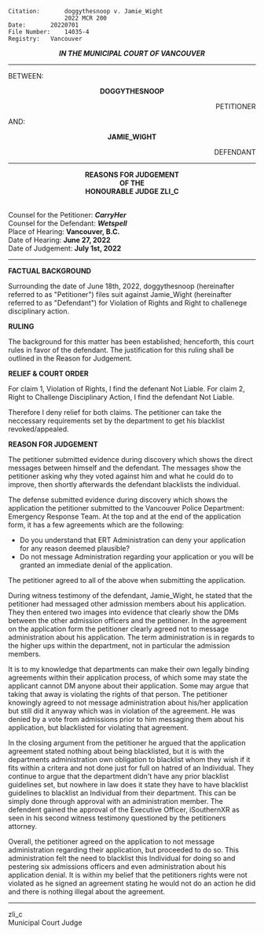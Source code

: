 	Citation:       doggythesnoop v. Jamie_Wight 
                	2022 MCR 200
	Date:		20220701
	File Number:	14035-4
	Registry:	Vancouver

<p align="center"><b><i>IN THE MUNICIPAL COURT OF VANCOUVER</b></i>

---

BETWEEN:
<p align="center"><b>		DOGGYTHESNOOP			</b>
<p align="right">		PETITIONER
<p>				AND:
<p align="center"><b>		JAMIE_WIGHT 			</b>
<p align="right">		DEFENDANT	

---

<p align="center"><b>		
				REASONS FOR JUDGEMENT
<br>				OF THE
<br>				HONOURABLE JUDGE ZLI_C

</b>

<br>				Counsel for the Petitioner: ***CarryHer***
<br>				Counsel for the Defendant: ***Wetspell***
<br>				Place of Hearing: **Vancouver, B.C.**
<br>				Date of Hearing: **June 27, 2022**
<br>				Date of Judgement: **July 1st, 2022**
	
---

**FACTUAL BACKGROUND**
	
Surrounding the date of June 18th, 2022, doggythesnoop (hereinafter referred to as "Petitioner") files suit against Jamie_Wight (hereinafter referred to as "Defendant") for Violation of Rights and Right to challenege disciplinary action.

**RULING**

 The background for this matter has been established; henceforth, this court rules in favor of the defendant. The justification for this ruling shall be outlined in the Reason for Judgement.

**RELIEF & COURT ORDER**
	
For claim 1, Violation of Rights, I find the defenant Not Liable.
For claim 2, Right to Challenge Disciplinary Action, I find the defendant Not Liable.
	
Therefore I deny relief for both claims. The petitioner can take the neccessary requirements set by the department to get his blacklist revoked/appealed.

**REASON FOR JUDGEMENT**
	
The petitioner submitted evidence during discovery which shows the direct messages between himself and the defendant. The messages show the petitioner asking why they voted against him and what he could do to improve, then shortly afterwards the defendant blacklists the individual. 
	
The defense submitted evidence during discovery which shows the application the petitioner submitted to the Vancouver Police Department: Emergency Response Team. At the top and at the end of the application form, it has a few agreements which are the following:
- Do you understand that ERT Administration can deny your application for any reason deemed plausible?
- Do not message Administration regarding your application or you will be granted an immediate denial of the application.

The petitioner agreed to all of the above when submitting the application. 
	
During witness testimony of the defendant, Jamie_Wight, he stated that the petitioner had messaged other admission members about his application. They then entered two images into evidence that clearly show the DMs between the other admission officers and the petitioner. In the agreement on the application form the petitioner clearly agreed not to message administration about his application. The term administration is in regards to the higher ups within the department, not in particular the admission members.
	
It is to my knowledge that departments can make their own legally binding agreements within their application process, of which some may state the applicant cannot DM anyone about their application. Some may argue that taking that away is violating the rights of that person. The petitioner knowingly agreed to not message administration about his/her application but still did it anyway which was in violation of the agreement. He was denied by a vote from admissions prior to him messaging them about his application, but blacklisted for violating that agreement. 
	
In the closing argument from the petitioner he argued that the application agreement stated nothing about being blacklisted, but it is with the departments administration own obligation to blacklist whom they wish if it fits within a critera and not done just for full on hatred of an Individual. They continue to argue that the department didn't have any prior blacklist guidelines set, but nowhere in law does it state they have to have blacklist guidelines to blacklist an Individual from their department. This can be simply done through approval with an administration member. The defendent gained the approval of the Executive Officer, iSouthernXR as seen in his second witness testimony questioned by the petitioners attorney.
	
Overall, the petitioner agreed on the application to not message administration regarding their application, but proceeded to do so. This administration felt the need to blacklist this Individual for doing so and pestering six admissions officers and even administration about his application denial. It is within my belief that the petitioners rights were not violated as he signed an agreement stating he would not do an action he did and there is nothing illegal about the agreement.
	
---
	
zli_c <br>
Municipal Court Judge
